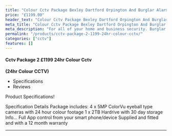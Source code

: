 ```yaml
---
title: "Colour Cctv Package Bexley Dartford Orpington And Burglar Alarm"
price: "£1199.00"
header_text: "Colour Cctv Package Bexley Dartford Orpington And Burglar Alarm"
meta_title: "Colour Cctv Package Bexley Dartford Orpington And Burglar Alarm"
meta_description: "For all of your home and business security. Burglar Alarm Servicing, Burglar Alarm Installation, Alarm Battery and CCTV. Call 020 8302 4065"
permalink: "/products/cctv-package-2-1199-24hr-colour-cctv/"
categories: ["cctv"]
features: []
---
```


#### Cctv Package 2 £1199 24hr Colour Cctv

**(24hr Colour CCTV)**

-   Specifications
-   Reviews

Product Specifications!

  Specification        Details
  Package includes:    4 x 5MP ColorVu eyeball type cameras with 24 hour colour footage
                       1 x 2TB Hardrive with 30 day storage
  Info\...             Full App control from your smart phone/device
                       Supplied and fitted and with a 12 month warranty
  -------------------- ------------------------------------------------------------------